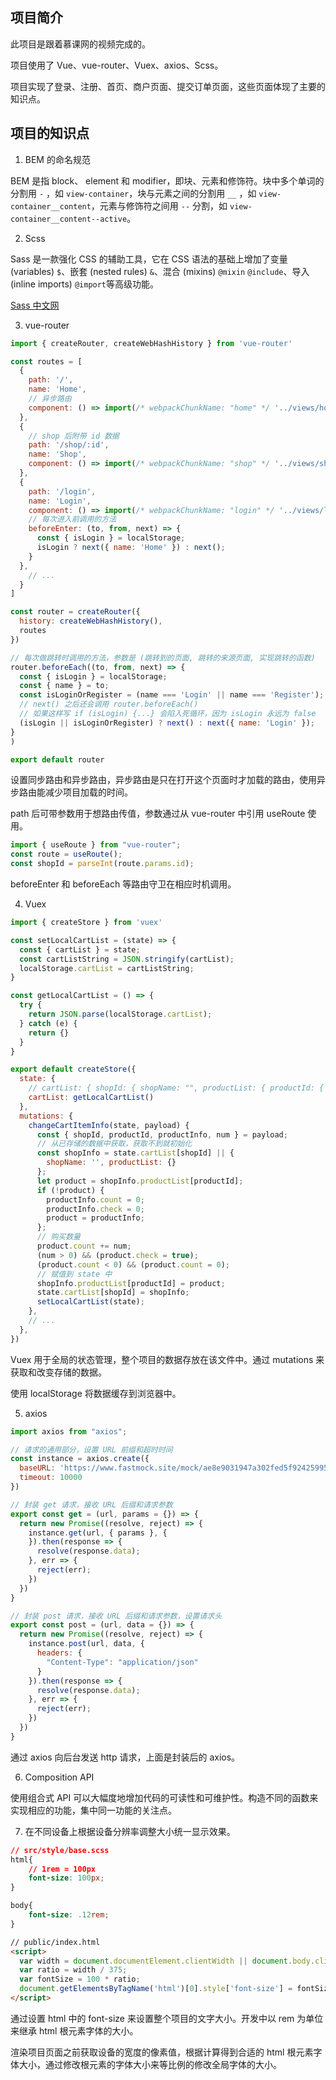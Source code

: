 ## 项目简介

此项目是跟着慕课网的视频完成的。

项目使用了 Vue、vue-router、Vuex、axios、Scss。

项目实现了登录、注册、首页、商户页面、提交订单页面，这些页面体现了主要的知识点。

## 项目的知识点

1. BEM 的命名规范

BEM 是指 block、 element 和 modifier，即块、元素和修饰符。块中多个单词的分割用 `-` ，如 `view-container`，块与元素之间的分割用 `__` ，如 `view-container__content`，元素与修饰符之间用 `--` 分割，如 `view-container__content--active`。

2. Scss

Sass 是一款强化 CSS 的辅助工具，它在 CSS 语法的基础上增加了变量 (variables) `$`、嵌套 (nested rules) `&`、混合 (mixins) `@mixin` `@include`、导入 (inline imports) `@import`等高级功能。

[Sass 中文网](https://www.sass.hk/guide/)

3. vue-router

```js
import { createRouter, createWebHashHistory } from 'vue-router'

const routes = [
  {
    path: '/',
    name: 'Home',
    // 异步路由
    component: () => import(/* webpackChunkName: "home" */ '../views/home/Home')
  },
  {
    // shop 后附带 id 数据
    path: '/shop/:id',
    name: 'Shop',
    component: () => import(/* webpackChunkName: "shop" */ '../views/shop/Shop')
  },
  {
    path: '/login',
    name: 'Login',
    component: () => import(/* webpackChunkName: "login" */ '../views/login/Login'),
    // 每次进入前调用的方法
    beforeEnter: (to, from, next) => {
      const { isLogin } = localStorage;
      isLogin ? next({ name: 'Home' }) : next();
    }
  },
    // ...
  }
]

const router = createRouter({
  history: createWebHashHistory(),
  routes
})

// 每次做跳转时调用的方法，参数是 (跳转到的页面, 跳转的来源页面, 实现跳转的函数)
router.beforeEach((to, from, next) => {
  const { isLogin } = localStorage;
  const { name } = to;
  const isLoginOrRegister = (name === 'Login' || name === 'Register');
  // next() 之后还会调用 router.beforeEach()
  // 如果这样写 if (isLogin) {...} 会陷入死循环，因为 isLogin 永远为 false
  (isLogin || isLoginOrRegister) ? next() : next({ name: 'Login' });
}
)

export default router
```

设置同步路由和异步路由，异步路由是只在打开这个页面时才加载的路由，使用异步路由能减少项目加载的时间。

path 后可带参数用于想路由传值，参数通过从 vue-router 中引用 useRoute 使用。

```js
import { useRoute } from "vue-router";
const route = useRoute();
const shopId = parseInt(route.params.id);
```

beforeEnter 和 beforeEach 等路由守卫在相应时机调用。

4. Vuex

```js
import { createStore } from 'vuex'

const setLocalCartList = (state) => {
  const { cartList } = state;
  const cartListString = JSON.stringify(cartList);
  localStorage.cartList = cartListString;
}

const getLocalCartList = () => {
  try {
    return JSON.parse(localStorage.cartList);
  } catch (e) {
    return {}
  }
}

export default createStore({
  state: {
    // cartList: { shopId: { shopName: "", productList: { productId: { }}}}
    cartList: getLocalCartList()
  },
  mutations: {
    changeCartItemInfo(state, payload) {
      const { shopId, productId, productInfo, num } = payload;
      // 从已存储的数据中获取，获取不到就初始化
      const shopInfo = state.cartList[shopId] || {
        shopName: '', productList: {}
      };
      let product = shopInfo.productList[productId];
      if (!product) {
        productInfo.count = 0;
        productInfo.check = 0;
        product = productInfo;
      };
      // 购买数量
      product.count += num;
      (num > 0) && (product.check = true);
      (product.count < 0) && (product.count = 0);
      // 赋值到 state 中
      shopInfo.productList[productId] = product;
      state.cartList[shopId] = shopInfo;
      setLocalCartList(state);
    },
    // ...
  },
})
```

Vuex 用于全局的状态管理，整个项目的数据存放在该文件中。通过 mutations 来获取和改变存储的数据。

使用 localStorage 将数据缓存到浏览器中。

5. axios

```js
import axios from "axios";

// 请求的通用部分，设置 URL 前缀和超时时间
const instance = axios.create({
  baseURL: 'https://www.fastmock.site/mock/ae8e9031947a302fed5f92425995aa19/jd',
  timeout: 10000
})

// 封装 get 请求，接收 URL 后缀和请求参数
export const get = (url, params = {}) => {
  return new Promise((resolve, reject) => {
    instance.get(url, { params }, {
    }).then(response => {
      resolve(response.data);
    }, err => {
      reject(err);
    })
  })
}

// 封装 post 请求，接收 URL 后缀和请求参数，设置请求头
export const post = (url, data = {}) => {
  return new Promise((resolve, reject) => {
    instance.post(url, data, {
      headers: {
        "Content-Type": "application/json"
      }
    }).then(response => {
      resolve(response.data);
    }, err => {
      reject(err);
    })
  })
}
```

通过 axios 向后台发送 http 请求，上面是封装后的 axios。

6. Composition API

使用组合式 API 可以大幅度地增加代码的可读性和可维护性。构造不同的函数来实现相应的功能，集中同一功能的关注点。

7. 在不同设备上根据设备分辨率调整大小统一显示效果。

```css
// src/style/base.scss
html{
    // 1rem = 100px
    font-size: 100px;
}

body{
    font-size: .12rem;
}
```

```html
// public/index.html
<script>
  var width = document.documentElement.clientWidth || document.body.clientWidth;
  var ratio = width / 375;
  var fontSize = 100 * ratio;
  document.getElementsByTagName('html')[0].style['font-size'] = fontSize + 'px';
</script>
```

通过设置 html 中的 font-size 来设置整个项目的文字大小。开发中以 rem 为单位来继承 html 根元素字体的大小。

渲染项目页面之前获取设备的宽度的像素值，根据计算得到合适的 html 根元素字体大小，通过修改根元素的字体大小来等比例的修改全局字体的大小。